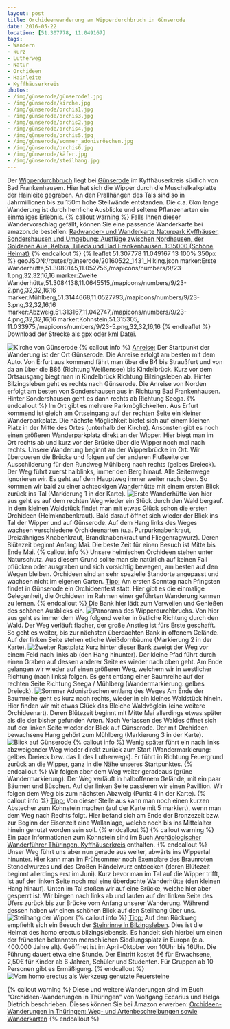 ```yaml
---
layout: post
title: Orchideenwanderung am Wipperdurchbruch in Günserode
date: 2016-05-22
location: [51.307778, 11.049167]
tags:
- Wandern
- kurz
- Lutherweg
- Natur
- Orchideen
- Hainleite
- Kyffhäuserkreis
photos:               
- /img/günserode/günserode1.jpg
- /img/günserode/kirche.jpg
- /img/günserode/orchis1.jpg
- /img/günserode/orchis3.jpg
- /img/günserode/orchis2.jpg
- /img/günserode/orchis4.jpg
- /img/günserode/orchis5.jpg
- /img/günserode/sommer_adonisröschen.jpg
- /img/günserode/orchis6.jpg
- /img/günserode/käfer.jpg
- /img/günserode/steilhang.jpg
---
```

Der [Wipperdurchbruch](https://de.wikipedia.org/wiki/Wipperdurchbruch) liegt bei [Günserode](https://de.wikipedia.org/wiki/G%C3%BCnserode) im Kyffhäuserkreis südlich von Bad Frankenhausen. Hier hat sich die Wipper durch die Muschelkalkplatte der Hainleite gegraben. An den Prallhängen des Tals sind so in Jahrmillionen bis zu 150m hohe Steilwände entstanden. Die c.a. 6km lange Wanderung ist durch herrliche Ausblicke und seltene Pflanzenarten ein einmaliges Erlebnis.
{% callout warning %}
Falls Ihnen dieser Wandervorschlag gefällt, können Sie eine passende Wanderkarte bei amazon.de bestellen:
<a rel="nofollow" href="http://www.amazon.de/gp/product/3895911089/ref=as_li_tl?ie=UTF8&camp=1638&creative=19454&creativeASIN=3895911089&linkCode=as2&tag=thueringergip-21">Radwander- und Wanderkarte Naturpark Kyffhäuser, Sondershausen und Umgebung: Ausflüge zwischen Nordhausen, der Goldenen Aue, Kelbra, Tilleda und Bad Frankenhausen. 1:35000 (Schöne Heimat)</a><img src="http://ir-de.amazon-adsystem.com/e/ir?t=thueringergip-21&l=as2&o=3&a=3895911089" width="1" height="1" border="0" alt="" style="border:none !important; margin:0px !important;" />
{% endcallout %}
{% leaflet 51.307778 11.049167 13 100% 350px %}
geoJSON:/routes/günserode/20160522_1431_Hiking.json
marker:Erste Wanderhütte,51.3080145,11.052756,/mapicons/numbers/9/23-1.png,32,32,16,16
marker:Zweite Wanderhütte,51.3084138,11.0645515,/mapicons/numbers/9/23-2.png,32,32,16,16
marker:Mühlberg,51.3144668,11.0527793,/mapicons/numbers/9/23-3.png,32,32,16,16
marker:Abzweig,51.313167,11.042747,/mapicons/numbers/9/23-4.png,32,32,16,16
marker:Kohnstein,51.315305, 11.033975,/mapicons/numbers/9/23-5.png,32,32,16,16
{% endleaflet %}
Download der Strecke als [gpx](/routes/günserode/20160522_1431_Hiking.gpx) oder [kml](/routes/günserode/20160522_1431_Hiking.kml) Datei.

![Kirche von Günserode](/img/günserode/kirche.jpg "Die Kirche von Günserode.")
{% callout info %}
<u>Anreise:</u> Der Startpunkt der Wanderung ist der Ort Günserode. Die Anreise erfolgt am besten mit dem Auto. Von Erfurt aus kommend fährt man über die B4 bis Straußfurt und von da an über die B86 (Richtung Weißensee) bis Kindelbrück. Kurz vor dem Ortsausgang biegt man in Kindelbrück Richtung Bilzingsleben ab. Hinter Bilzingsleben geht es rechts nach Günserode. Die Anreise von Norden erfolgt am besten von Sondershausen aus in Richtung Bad Frankenhausen. Hinter Sondershausen geht es dann rechts ab Richtung Seega.
{% endcallout %}
Im Ort gibt es mehrere Parkmöglichkeiten. Aus Erfurt kommend ist gleich am Ortseingang auf der rechten Seite ein kleiner Wanderparkplatz. Die nächste Möglichkeit bietet sich auf einem kleinen Platz in der Mitte des Ortes (unterhalb der Kirche). Ansonsten gibt es noch einen größeren Wanderparkplatz direkt an der Wipper. Hier biegt man im Ort rechts ab und kurz vor der Brücke über die Wipper noch mal nach rechts.
Unsere Wanderung beginnt an der Wipperbrücke im Ort. Wir überqueren die Brücke und folgen auf der anderen Flußseite der Ausschilderung für den Rundweg Mühlberg nach rechts (gelbes Dreieck). Der Weg führt zuerst halblinks, immer den Berg hinauf. Alle Seitenwege ignorieren wir. Es geht auf dem Hauptweg immer weiter nach oben. So kommen wir bald zu einer achteckigen Wanderhütte mit einem ersten Blick zurück ins Tal (Markierung 1 in der Karte).
![Erste Wanderhütte](/img/günserode/wanderhütte1.jpg "Die erste Wanderhütte.")
Von hier aus geht es auf dem rechten Weg wieder ein Stück durch den Wald bergauf. In dem kleinen Waldstück findet man mit etwas Glück schon die ersten Orchideen (Helmknabenkraut). Bald darauf öffnet sich wieder der Blick ins Tal der Wipper und auf Günserode. Auf dem Hang links des Weges wachsen verschiedene Orchideenarten (u.a. Purpurknabenkraut, Dreizähniges Knabenkraut, Brandknabenkraut und Fliegenragwurz). Deren Blütezeit beginnt Anfang Mai. Die beste Zeit für einen Besuch ist Mitte bis Ende Mai.
{% callout info %}
Unsere heimischen Orchideen stehen unter Naturschutz. Aus diesem Grund sollte man sie natürlich auf keinen Fall pflücken oder ausgraben und sich vorsichtig bewegen, am besten auf den Wegen bleiben. Orchideen sind an sehr spezielle Standorte angepasst und wachsen nicht im eigenen Garten.
<u>Tipp:</u> Am ersten Sonntag nach Pfingsten findet in Günserode ein Orchideenfest statt. Hier gibt es die einmalige Gelegenheit, die Orchideen im Rahmen einer geführten Wanderung kennen zu lernen.
{% endcallout %}
Die Bank hier lädt zum Verweilen und Genießen des schönen Ausblicks ein.
![Panorama des Wipperdurchbruchs.](/img/günserode/panorama_klein.jpg "Panorama des Wipperdurchbruchs.")
Von hier aus geht es immer dem Weg folgend weiter in östliche Richtung durch den Wald. Der Weg verläuft flacher, der große Anstieg ist fürs Erste geschafft. So geht es weiter, bis zur nächsten überdachten Bank in offenem Gelände. Auf der linken Seite stehen etliche Weißdornbäume (Markierung 2 in der Karte).
![Zweiter Rastplatz](/img/günserode/rastplatz2.jpg "Der zweite Rastplatz.")
Kurz hinter dieser Bank zweigt der Weg vor einem Feld nach links ab (den Hang hinunter). Der kleine Pfad führt durch einen Graben auf dessen anderer Seite es wieder nach oben geht. Am Ende gelangen wir wieder auf einen größeren Weg, welchem wir in westlicher Richtung (nach links) folgen. Es geht entlang einer Baumreihe auf der rechten Seite Richtung Seega / Mühlberg (Wandermarkierung: gelbes Dreieck).
![Sommer Adonisröschen entlang des Weges](/img/günserode/sommer_adonisröschen.jpg "Sommer Adonisröschen entlang des Weges.")
Am Ende der Baumreihe geht es kurz nach rechts, wieder in ein kleines Waldstück hinein. Hier finden wir mit etwas Glück das Bleiche Waldvöglein (eine weitere Orchideenart). Deren Blütezeit beginnt mit Mitte Mai allerdings etwas später als die der bisher gefunden Arten. Nach Verlassen des Waldes öffnet sich auf der linken Seite wieder der Blick auf Günserode. Der mit Orchideen bewachsene Hang gehört zum Mühlberg (Markierung 3 in der Karte).  
![Blick auf Günserode](/img/günserode/günserode1.jpg "Blick auf Günserode vom Mühlberg aus. Im Vordergrund zwei Knabenkräuter.")
{% callout info %}
Wenig später führt ein nach links abzweigender Weg wieder direkt zurück zum Start (Wandermarkierung: gelbes Dreieck bzw. das L des Lutherwegs). Er führt in Richtung Feuergrund zurück an die Wipper, ganz in die Nähe unseres Startpunktes.
{% endcallout %}
Wir folgen aber dem Weg weiter geradeaus (grüne Wandermarkierung). Der Weg verläuft in halboffenem Gelände, mit ein paar Bäumen und Büschen. Auf der linken Seite passieren wir einen Pavillion. Wir folgen dem Weg bis zum nächsten Abzweig (Punkt 4 in der Karte).
{% callout info %}
<u>Tipp:</u> Von dieser Stelle aus kann man noch einen kurzen Abstecher zum Kohnstein machen (auf der Karte mit 5 markiert), wenn man dem Weg nach Rechts folgt. Hier befand sich am Ende der Bronzezeit bzw. zur Beginn der Eisenzeit eine Wallanlage, welche noch bis ins Mittelalter hinein genutzt worden sein soll.
{% endcallout %}
{% callout warning %}
Ein paar Informationen zum Kohnstein sind im Buch <a rel="nofollow" href="http://www.amazon.de/gp/product/B018FXWLKK/ref=as_li_tl?ie=UTF8&camp=1638&creative=19454&creativeASIN=B018FXWLKK&linkCode=as2&tag=thueringergip-21">Archäologischer Wanderführer Thüringen. Kyffhäuserkreis</a> enthalten.<img src="http://ir-de.amazon-adsystem.com/e/ir?t=thueringergip-21&l=as2&o=3&a=B018FXWLKK" width="1" height="1" border="0" alt="" style="border:none !important; margin:0px !important;" />
{% endcallout %}
Unser Weg führt uns aber nun gerade aus weiter, abwärts ins Wippertal hinunter. Hier kann man im Frühsommer noch Exemplare des Braunroten Stendelwurzes und des Großen Händelwurz entdecken (deren Blütezeit beginnt allerdings erst im Juni).
Kurz bevor man im Tal auf die Wipper trifft, ist auf der linken Seite noch mal eine überdachte Wanderhütte (den kleinen Hang hinauf). Unten im Tal stoßen wir auf eine Brücke, welche hier aber gesperrt ist. Wir biegen nach links ab und laufen auf der linken Seite des Ufers zurück bis zur Brücke vom Anfang unserer Wanderung. Während dessen haben wir einen schönen Blick auf den Steilhang über uns.
![Steilhang der Wipper](/img/günserode/steilhang.jpg "Steilhang der Wipper.")
{% callout info %}
<u>Tipp:</u> Auf dem Rückweg empfiehlt sich ein Besuch der [Steinrinne in Bilzingsleben](https://de.wikipedia.org/wiki/Fundplatz_Bilzingsleben). Dies ist die Heimat des homo erectus bilzingslebensis. Es handelt sich hierbei um einen der frühesten bekannten menschlichen Siedlungsplatz in Europa (c.a. 400.000 Jahre alt).
Geöffnet ist im April-Oktober von 10Uhr bis 16Uhr. Die Führung dauert etwa eine Stunde. Der Eintritt kostet 5€ für Erwachsene, 2,50€ für Kinder ab 6 Jahren, Schüler und Studenten. Für Gruppen ab 10 Personen gibt es Ermäßigung.
{% endcallout %}
![Vom homo erectus als Werkzeug genutzte Feuersteine](/img/günserode/steinrinne.jpg "Vom homo erectus als Werkzeug genutzte Feuersteine.")

{% callout warning %}
Diese und weitere Wanderungen sind im Buch "Orchideen-Wanderungen in Thüringen" von Wolfgang Eccarius und Helga Dietrich beschrieben. Dieses können Sie bei Amazon erwerben:
<a rel="nofollow" href="http://www.amazon.de/gp/product/3937107207/ref=as_li_tl?ie=UTF8&camp=1638&creative=6742&creativeASIN=3937107207&linkCode=as2&tag=thueringergip-21">Orchideen-Wanderungen in Thüringen: Weg- und Artenbeschreibungen sowie Wanderkarten</a><img src="http://ir-de.amazon-adsystem.com/e/ir?t=thueringergip-21&l=as2&o=3&a=3937107207" width="1" height="1" border="0" alt="" style="border:none !important; margin:0px !important;" />
{% endcallout %}
